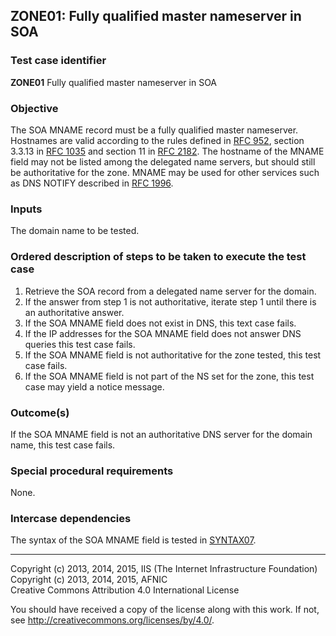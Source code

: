 ## ZONE01: Fully qualified master nameserver in SOA

### Test case identifier
**ZONE01** Fully qualified master nameserver in SOA

### Objective

The SOA MNAME record must be a fully qualified master nameserver.
Hostnames are valid according to the
rules defined in [RFC 952](https://tools.ietf.org/html/rfc952),
section 3.3.13 in [RFC 1035](https://tools.ietf.org/html/rfc1035)
and section 11 in [RFC 2182](https://tools.ietf.org/html/rfc2181#section-11).
The hostname of the MNAME field may not be listed among the delegated
name servers, but should still be authoritative for the zone. MNAME may
be used for other services such as DNS NOTIFY described in
[RFC 1996](https://tools.ietf.org/html/rfc1996).

### Inputs

The domain name to be tested.

### Ordered description of steps to be taken to execute the test case

1. Retrieve the SOA record from a delegated name server for the domain.
2. If the answer from step 1 is not authoritative, iterate step 1 until there is an authoritative answer.
3. If the SOA MNAME field does not exist in DNS, this text case fails.
4. If the IP addresses for the SOA MNAME field does not answer DNS queries
   this test case fails.
5. If the SOA MNAME field is not authoritative for the zone tested,
   this test case fails.
6. If the SOA MNAME field is not part of the NS set for the zone, this
   test case may yield a notice message.

### Outcome(s)

If the SOA MNAME field is not an authoritative DNS server for the domain name,
this test case fails.

### Special procedural requirements

None.

### Intercase dependencies

The syntax of the SOA MNAME field is tested in [SYNTAX07](../Syntax-TP/syntax07.md).

-------

Copyright (c) 2013, 2014, 2015, IIS (The Internet Infrastructure Foundation)  
Copyright (c) 2013, 2014, 2015, AFNIC  
Creative Commons Attribution 4.0 International License

You should have received a copy of the license along with this
work.  If not, see <http://creativecommons.org/licenses/by/4.0/>.
